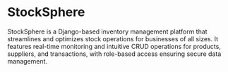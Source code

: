 # StockSphere
StockSphere is a Django-based inventory management platform that streamlines and optimizes stock operations for businesses of all sizes. It features real-time monitoring and intuitive CRUD operations for products, suppliers, and transactions, with role-based access ensuring secure data management.
